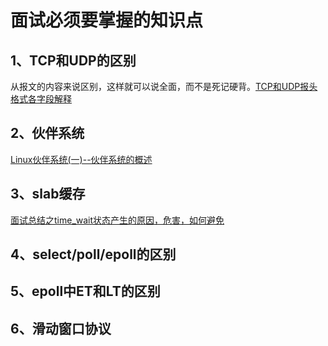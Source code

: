 # 面试必须要掌握的知识点

## 1、TCP和UDP的区别

从报文的内容来说区别，这样就可以说全面，而不是死记硬背。[TCP和UDP报头格式各字段解释](http://www.cnblogs.com/MRRAOBX/articles/4540228.html)

## 2、伙伴系统 

[Linux伙伴系统(一)--伙伴系统的概述](http://blog.csdn.net/vanbreaker/article/details/7605367 )

## 3、slab缓存 

[面试总结之time_wait状态产生的原因，危害，如何避免](http://blog.csdn.net/u013616945/article/details/77510925)

## 4、select/poll/epoll的区别 

## 5、epoll中ET和LT的区别 

## 6、滑动窗口协议 















